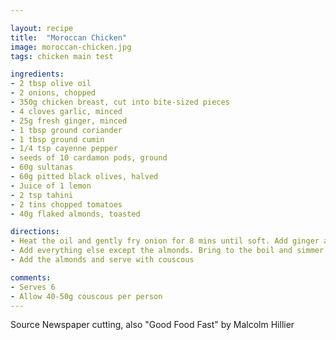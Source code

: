 ```yaml
---

layout: recipe
title:  "Moroccan Chicken"
image: moroccan-chicken.jpg
tags: chicken main test

ingredients:
- 2 tbsp olive oil
- 2 onions, chopped
- 350g chicken breast, cut into bite-sized pieces
- 4 cloves garlic, minced
- 25g fresh ginger, minced
- 1 tbsp ground coriander
- 1 tbsp ground cumin
- 1/4 tsp cayenne pepper
- seeds of 10 cardamon pods, ground
- 60g sultanas
- 60g pitted black olives, halved
- Juice of 1 lemon
- 2 tsp tahini
- 2 tins chopped tomatoes
- 40g flaked almonds, toasted

directions:
- Heat the oil and gently fry onion for 8 mins until soft. Add ginger and garlic, cook for another 2 mins. Add the ground spices, cook for another 2 mins. Add the chicken and sultanas and cook, stirring, until the chicken is browned.
- Add everything else except the almonds. Bring to the boil and simmer for 10-15 mins until the chicken is cooked.
- Add the almonds and serve with couscous

comments: 
- Serves 6
- Allow 40-50g couscous per person
---
```


Source Newspaper cutting, also "Good Food Fast" by Malcolm Hillier